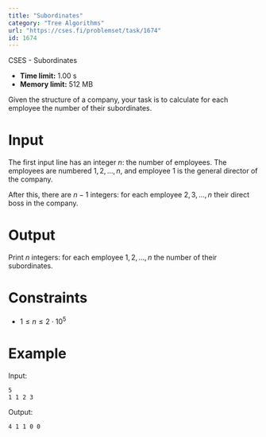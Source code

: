 ```yaml
---
title: "Subordinates"
category: "Tree Algorithms"
url: "https://cses.fi/problemset/task/1674"
id: 1674
---
```


CSES - Subordinates

  * **Time limit:** 1.00 s
  * **Memory limit:** 512 MB

Given the structure of a company, your task is to calculate for each employee
the number of their subordinates.

# Input

The first input line has an integer $n$: the number of employees. The
employees are numbered $1,2,\dots,n$, and employee $1$ is the general director
of the company.

After this, there are $n-1$ integers: for each employee $2,3,\dots,n$ their
direct boss in the company.

# Output

Print $n$ integers: for each employee $1,2,\dots,n$ the number of their
subordinates.

# Constraints

  * $1 \le n \le 2 \cdot 10^5$

# Example

Input:

    
    
    5
    1 1 2 3
    

Output:

    
    
    4 1 1 0 0
    

